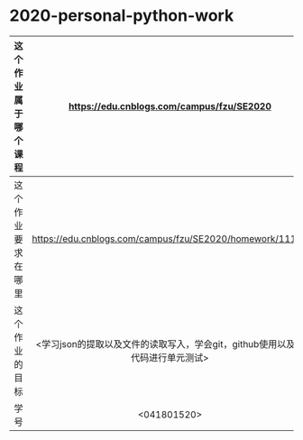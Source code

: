 # 2020-personal-python-work
| 这个作业属于哪个课程 | <https://edu.cnblogs.com/campus/fzu/SE2020> |
| :-----------------: |:---------------: | 
| 这个作业要求在哪里| <https://edu.cnblogs.com/campus/fzu/SE2020/homework/11167> | 
| 这个作业的目标 | <学习json的提取以及文件的读取写入，学会git，github使用以及对代码进行单元测试> |
| 学号 |<041801520>|

